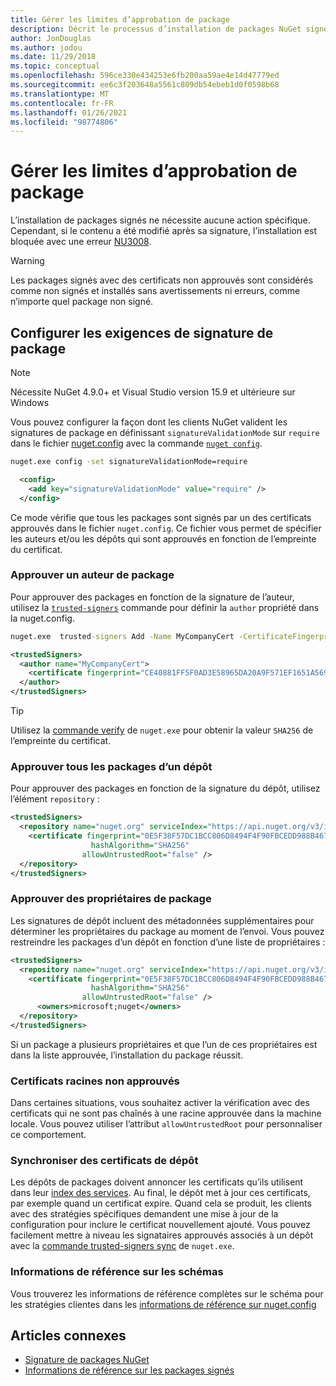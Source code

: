 ```yaml
---
title: Gérer les limites d’approbation de package
description: Décrit le processus d’installation de packages NuGet signés et de configuration des paramètres d’approbation des signatures de package.
author: JonDouglas
ms.author: jodou
ms.date: 11/29/2018
ms.topic: conceptual
ms.openlocfilehash: 596ce330e434253e6fb200aa59ae4e14d47779ed
ms.sourcegitcommit: ee6c3f203648a5561c809db54ebeb1d0f0598b68
ms.translationtype: MT
ms.contentlocale: fr-FR
ms.lasthandoff: 01/26/2021
ms.locfileid: "98774806"
---
```

# <a name="manage-package-trust-boundaries"></a>Gérer les limites d’approbation de package

L’installation de packages signés ne nécessite aucune action spécifique. Cependant, si le contenu a été modifié après sa signature, l’installation est bloquée avec une erreur [NU3008](../reference/errors-and-warnings/NU3008.md).

> [!Warning]
> Les packages signés avec des certificats non approuvés sont considérés comme non signés et installés sans avertissements ni erreurs, comme n’importe quel package non signé.

## <a name="configure-package-signature-requirements"></a>Configurer les exigences de signature de package

> [!Note]
> Nécessite NuGet 4.9.0+ et Visual Studio version 15.9 et ultérieure sur Windows

Vous pouvez configurer la façon dont les clients NuGet valident les signatures de package en définissant `signatureValidationMode` sur `require` dans le fichier [nuget.config](../reference/nuget-config-file.md) avec la commande [`nuget config`](../reference/cli-reference/cli-ref-config.md).

```cmd
nuget.exe config -set signatureValidationMode=require
```

```xml
  <config>
    <add key="signatureValidationMode" value="require" />
  </config>
```

Ce mode vérifie que tous les packages sont signés par un des certificats approuvés dans le fichier `nuget.config`. Ce fichier vous permet de spécifier les auteurs et/ou les dépôts qui sont approuvés en fonction de l’empreinte du certificat.

### <a name="trust-package-author"></a>Approuver un auteur de package

Pour approuver des packages en fonction de la signature de l’auteur, utilisez la [`trusted-signers`](../reference/cli-reference/cli-ref-trusted-signers.md) commande pour définir la `author` propriété dans la nuget.config.

```cmd
nuget.exe  trusted-signers Add -Name MyCompanyCert -CertificateFingerprint CE40881FF5F0AD3E58965DA20A9F571EF1651A56933748E1BF1C99E537C4E039 -FingerprintAlgorithm SHA256
```

```xml
<trustedSigners>
  <author name="MyCompanyCert">
    <certificate fingerprint="CE40881FF5F0AD3E58965DA20A9F571EF1651A56933748E1BF1C99E537C4E039" hashAlgorithm="SHA256" allowUntrustedRoot="false" />
  </author>
</trustedSigners>
```

>[!TIP]
>Utilisez la  [commande verify](../reference/cli-reference/cli-ref-verify.md) de `nuget.exe` pour obtenir la valeur `SHA256` de l’empreinte du certificat.


### <a name="trust-all-packages-from-a-repository"></a>Approuver tous les packages d’un dépôt

Pour approuver des packages en fonction de la signature du dépôt, utilisez l’élément `repository` :

```xml
<trustedSigners>  
  <repository name="nuget.org" serviceIndex="https://api.nuget.org/v3/index.json">
    <certificate fingerprint="0E5F38F57DC1BCC806D8494F4F90FBCEDD988B4676070...." 
                  hashAlgorithm="SHA256" 
                allowUntrustedRoot="false" />
  </repository>
</trustedSigners>
```

### <a name="trust-package-owners"></a>Approuver des propriétaires de package

Les signatures de dépôt incluent des métadonnées supplémentaires pour déterminer les propriétaires du package au moment de l’envoi. Vous pouvez restreindre les packages d’un dépôt en fonction d’une liste de propriétaires :

```xml
<trustedSigners>  
  <repository name="nuget.org" serviceIndex="https://api.nuget.org/v3/index.json">
    <certificate fingerprint="0E5F38F57DC1BCC806D8494F4F90FBCEDD988B4676070...." 
                  hashAlgorithm="SHA256" 
                allowUntrustedRoot="false" />
      <owners>microsoft;nuget</owners>
  </repository>
</trustedSigners>
```

Si un package a plusieurs propriétaires et que l’un de ces propriétaires est dans la liste approuvée, l’installation du package réussit.

### <a name="untrusted-root-certificates"></a>Certificats racines non approuvés

Dans certaines situations, vous souhaitez activer la vérification avec des certificats qui ne sont pas chaînés à une racine approuvée dans la machine locale. Vous pouvez utiliser l’attribut `allowUntrustedRoot` pour personnaliser ce comportement.

### <a name="sync-repository-certificates"></a>Synchroniser des certificats de dépôt

Les dépôts de packages doivent annoncer les certificats qu’ils utilisent dans leur [index des services](../api/service-index.md). Au final, le dépôt met à jour ces certificats, par exemple quand un certificat expire. Quand cela se produit, les clients avec des stratégies spécifiques demandent une mise à jour de la configuration pour inclure le certificat nouvellement ajouté. Vous pouvez facilement mettre à niveau les signataires approuvés associés à un dépôt avec la  [commande trusted-signers sync](../reference/cli-reference/cli-ref-trusted-signers.md#nuget-trusted-signers-sync--name-name) de `nuget.exe`.

### <a name="schema-reference"></a>Informations de référence sur les schémas

Vous trouverez les informations de référence complètes sur le schéma pour les stratégies clientes dans les [informations de référence sur nuget.config](../reference/nuget-config-file.md#trustedsigners-section)

## <a name="related-articles"></a>Articles connexes

- [Signature de packages NuGet](../create-packages/Sign-a-Package.md)
- [Informations de référence sur les packages signés](../reference/Signed-Packages-Reference.md)
